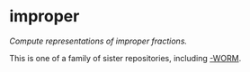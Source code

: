 improper
========

_Compute representations of improper fractions._

This is one of a family of sister repositories, including
[-WORM](https://github.com/dmparrishphd/improper-WORM).
